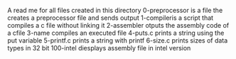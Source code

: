 A read me for all files created in this directory
0-preprocessor is a file the creates a preprocessor file and sends output
1-compileris a script that compiles a c file without linking it
2-assembler otputs the assembly code of a cfile
3-name compiles an executed file
4-puts.c prints a string using the put variable
5-printf.c prints a string with printf
6-size.c prints sizes of data types in 32 bit
100-intel diesplays assembly file in intel version
